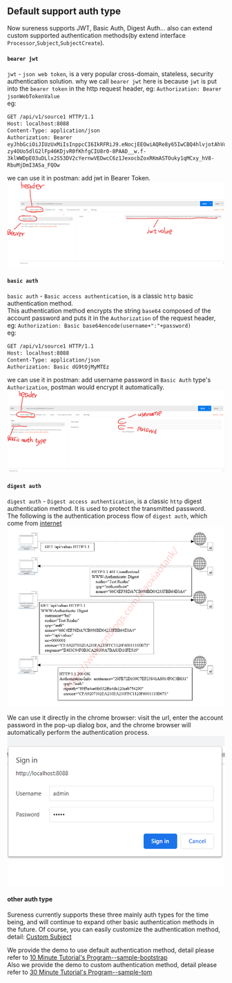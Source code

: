 ## Default support auth type    

Now sureness supports JWT, Basic Auth, Digest Auth... also can extend custom supported authentication methods(by extend interface `Processor`,`Subject`,`SubjectCreate`).   

#### `bearer jwt`  
`jwt` - `json web token`, is a very popular cross-domain, stateless, security authentication solution. 
why we call `bearer jwt` here is because `jwt` is put into the `bearer token` in the http request header, eg: `Authorization: Bearer jsonWebTokenValue`  
eg: 
```
GET /api/v1/source1 HTTP/1.1
Host: localhost:8088
Content-Type: application/json
Authorization: Bearer eyJhbGciOiJIUzUxMiIsInppcCI6IkRFRiJ9.eNocjEEOwiAQRe8y65IwCBQ4hlvjotAhVqs1DBoT492l7F5e_vtfuNYFAliUPs3aCrIuCW1nFDHlUaBVqJOLJpkIA_ArtnHd7o0X5s43egim8qayy6lCQOOUd15JHIA-zy4OUo5dlG2lFp46KDjvR0fKhfgCIU8r0-8PAAD__w.f-3klWWDpEO3uDLlx2S53DV2cYernwVEDwcC6z1JexocbZoxRKmASTOuky1qMCxy_hV8-RbuMjDmI3ASa_FQOw
```  

we can use it in postman: add jwt in Bearer Token.  
![jwtPostmanUse](_images/jwtPostmanUse.png)  

#### `basic auth`  
`basic auth` - `Basic access authentication`, is a classic `http` basic authentication method.  
This authentication method encrypts the string `base64` composed of the account password and puts it in the `Authorization` of the request header, eg: `Authorization: Basic base64encode(username+":"+password)`  
eg:  
```
GET /api/v1/source1 HTTP/1.1
Host: localhost:8088
Content-Type: application/json
Authorization: Basic dG9tOjMyMTEz
```  

we can use it in postman: add username password in `Basic Auth` type's `Authorization`, postman would encrypt it automatically.  
![basicAuthPostmanUse](_images/basicAuthPostmanUse.png)  

#### `digest auth`  
`digest auth` - `Digest access authentication`, is a classic `http` digest authentication method. It is used to protect the transmitted password.   
The following is the authentication process flow of `digest auth`, which come from [internet](https://www.cnblogs.com/xiaoxiaotank/p/11078571.html)    
![digestFlow](_images/digestFlow.png)  

We can use it directly in the chrome browser: visit the url, enter the account password in the pop-up dialog box, 
and the chrome browser will automatically perform the authentication process.     
![digestAuthChromeUse](_images/digestAuthUse.png)    


#### other auth type   
Sureness currently supports these three mainly auth types for the time being, and will continue to expand other basic authentication methods in the future.
Of course, you can easily customize the authentication method, detail: [Custom Subject](custom-subject.md)    

We provide the demo to use default authentication method, detail please refer to  [10 Minute Tutorial's Program--sample-bootstrap](sample-bootstrap.md)     
Also we provide the demo to custom authentication method, detail please refer to  [30 Minute Tutorial's Program--sample-tom](sample-tom.md)     
    


